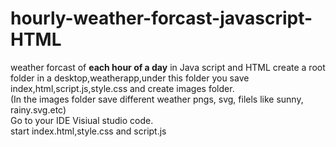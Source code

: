# hourly-weather-forcast-javascript-HTML
weather forcast of **each hour of a day** in Java script and HTML
create a root folder in a desktop,weatherapp,under this folder you save index,html,script.js,style.css and  create images folder.<br>(In the images folder save different weather pngs, svg, filels like sunny, rainy.svg.etc)  <br>
Go to your IDE Visiual studio code.<br>
start index.html,style.css and script.js
